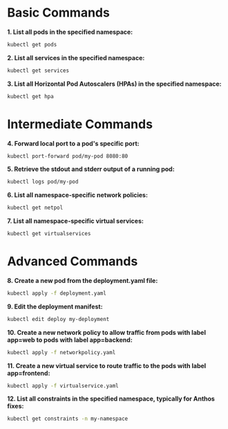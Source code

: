 
# Basic Commands

**1. List all pods in the specified namespace:**
```bash
kubectl get pods
```

**2. List all services in the specified namespace:**
```bash
kubectl get services
```

**3. List all Horizontal Pod Autoscalers (HPAs) in the specified namespace:**
```bash
kubectl get hpa
```

# Intermediate Commands

**4. Forward local port to a pod's specific port:**
```bash
kubectl port-forward pod/my-pod 8080:80
```

**5. Retrieve the stdout and stderr output of a running pod:**
```bash
kubectl logs pod/my-pod
```

**6. List all namespace-specific network policies:**
```bash
kubectl get netpol
```

**7. List all namespace-specific virtual services:**
```bash
kubectl get virtualservices
```

#  Advanced Commands

**8. Create a new pod from the deployment.yaml file:**
```bash
kubectl apply -f deployment.yaml
```

**9. Edit the deployment manifest:**
```bash
kubectl edit deploy my-deployment
```

**10. Create a new network policy to allow traffic from pods with label app=web to pods with label app=backend:**
```bash
kubectl apply -f networkpolicy.yaml
```

**11. Create a new virtual service to route traffic to the pods with label app=frontend:**
```bash
kubectl apply -f virtualservice.yaml
```

**12. List all constraints in the specified namespace, typically for Anthos fixes:**
```bash
kubectl get constraints -n my-namespace
```
